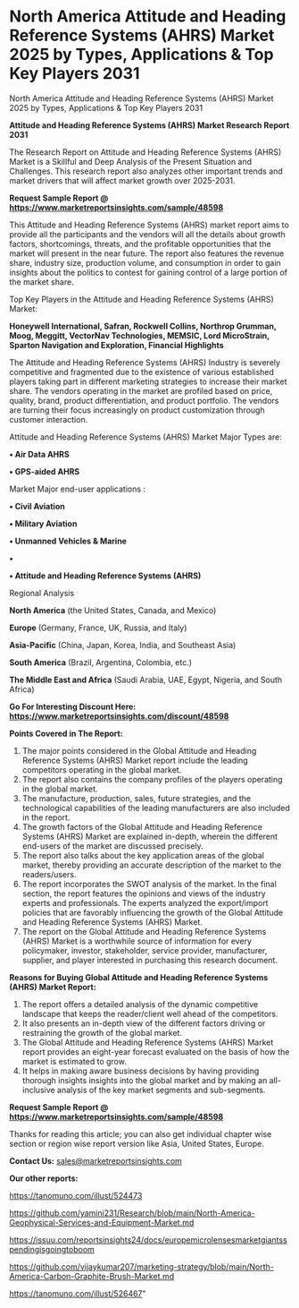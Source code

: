 # North America Attitude and Heading Reference Systems (AHRS) Market 2025 by Types, Applications & Top Key Players 2031
North America Attitude and Heading Reference Systems (AHRS) Market 2025 by Types, Applications & Top Key Players 2031

<strong>Attitude and Heading Reference Systems (AHRS) Market Research Report 2031</strong>

The Research Report on Attitude and Heading Reference Systems (AHRS) Market is a Skillful and Deep Analysis of the Present Situation and Challenges. This research report also analyzes other important trends and market drivers that will affect market growth over 2025-2031.

<strong>Request Sample Report @ <a href=https://www.marketreportsinsights.com/sample/48598>https://www.marketreportsinsights.com/sample/48598</a></strong>

This Attitude and Heading Reference Systems (AHRS) market report aims to provide all the participants and the vendors will all the details about growth factors, shortcomings, threats, and the profitable opportunities that the market will present in the near future. The report also features the revenue share, industry size, production volume, and consumption in order to gain insights about the politics to contest for gaining control of a large portion of the market share.

Top Key Players in the Attitude and Heading Reference Systems (AHRS) Market:

<strong>Honeywell International, Safran, Rockwell Collins, Northrop Grumman, Moog, Meggitt, VectorNav Technologies, MEMSIC, Lord MicroStrain, Sparton Navigation and Exploration, Financial Highlights</strong>

The Attitude and Heading Reference Systems (AHRS) Industry is severely competitive and fragmented due to the existence of various established players taking part in different marketing strategies to increase their market share. The vendors operating in the market are profiled based on price, quality, brand, product differentiation, and product portfolio. The vendors are turning their focus increasingly on product customization through customer interaction.

Attitude and Heading Reference Systems (AHRS) Market Major Types are:

<strong>•  Air Data AHRS

•  GPS-aided AHRS</strong>

Market Major end-user applications :

<strong>•  Civil Aviation

•  Military Aviation

•  Unmanned Vehicles & Marine

•  

•  Attitude and Heading Reference Systems (AHRS)</strong>

Regional Analysis

</u><strong><b>North America</b></strong> (the United States, Canada, and Mexico)

<strong><b>Europe </b></strong>(Germany, France, UK, Russia, and Italy)

<strong><b>Asia-Pacific</b></strong> (China, Japan, Korea, India, and Southeast Asia)

<strong><b>South America</b></strong> (Brazil, Argentina, Colombia, etc.)

<strong><b>The Middle East and Africa</b></strong> (Saudi Arabia, UAE, Egypt, Nigeria, and South Africa)

<strong>Go For Interesting Discount Here: <a href=https://www.marketreportsinsights.com/discount/48598>https://www.marketreportsinsights.com/discount/48598</a></strong>

<strong>Points Covered in The Report:</strong>
<ol>
  <li>The major points considered in the Global Attitude and Heading Reference Systems (AHRS) Market report include the leading competitors operating in the global market.</li>
  <li>The report also contains the company profiles of the players operating in the global market.</li>
  <li>The manufacture, production, sales, future strategies, and the technological capabilities of the leading manufacturers are also included in the report.</li>
  <li>The growth factors of the Global Attitude and Heading Reference Systems (AHRS) Market are explained in-depth, wherein the different end-users of the market are discussed precisely.</li>
  <li>The report also talks about the key application areas of the global market, thereby providing an accurate description of the market to the readers/users.</li>
  <li>The report incorporates the SWOT analysis of the market. In the final section, the report features the opinions and views of the industry experts and professionals. The experts analyzed the export/import policies that are favorably influencing the growth of the Global Attitude and Heading Reference Systems (AHRS) Market.</li>
  <li>The report on the Global Attitude and Heading Reference Systems (AHRS) Market is a worthwhile source of information for every policymaker, investor, stakeholder, service provider, manufacturer, supplier, and player interested in purchasing this research document.</li>
</ol>
<strong>Reasons for Buying Global Attitude and Heading Reference Systems (AHRS) Market Report:</strong>

<ol>
  <li>The report offers a detailed analysis of the dynamic competitive landscape that keeps the reader/client well ahead of the competitors.</li>
  <li>It also presents an in-depth view of the different factors driving or restraining the growth of the global market.</li>
  <li>The Global Attitude and Heading Reference Systems (AHRS) Market report provides an eight-year forecast evaluated on the basis of how the market is estimated to grow.</li>
  <li>It helps in making aware business decisions by having providing thorough insights insights into the global market and by making an all-inclusive analysis of the key market segments and sub-segments.</li>
</ol>
<strong>Request Sample Report @ <a href=https://www.marketreportsinsights.com/sample/48598>https://www.marketreportsinsights.com/sample/48598</a></strong>


Thanks for reading this article; you can also get individual chapter wise section or region wise report version like Asia, United States, Europe.

<strong>Contact Us:</strong>
sales@marketreportsinsights.com

<strong>Our other reports:</strong>

<a href=https://tanomuno.com/illust/524473>https://tanomuno.com/illust/524473</a>

<a href=https://github.com/yamini231/Research/blob/main/North-America-Geophysical-Services-and-Equipment-Market.md>https://github.com/yamini231/Research/blob/main/North-America-Geophysical-Services-and-Equipment-Market.md</a>

<a href=https://issuu.com/reportsinsights24/docs/europemicrolensesmarketgiantsspendingisgoingtoboom>https://issuu.com/reportsinsights24/docs/europemicrolensesmarketgiantsspendingisgoingtoboom</a>

<a href=https://github.com/vijaykumar207/marketing-strategy/blob/main/North-America-Carbon-Graphite-Brush-Market.md>https://github.com/vijaykumar207/marketing-strategy/blob/main/North-America-Carbon-Graphite-Brush-Market.md</a>

<a href=https://tanomuno.com/illust/526467>https://tanomuno.com/illust/526467</a>"
